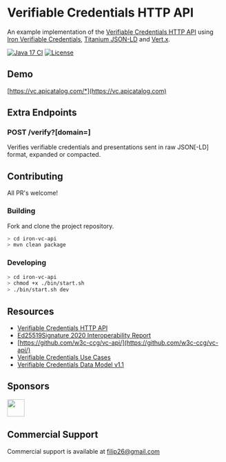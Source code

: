 # Verifiable Credentials HTTP API

An example implementation of the [Verifiable Credentials HTTP API](https://w3c-ccg.github.io/vc-api/) using [Iron Verifiable Credentials](https://github.com/filip26/iron-verifiable-credentials), [Titanium JSON-LD](https://github.com/filip26/titanium-json-ld) and [Vert.x](https://vertx.io/).

[![Java 17 CI](https://github.com/filip26/vc-http-api/actions/workflows/java17-build.yml/badge.svg)](https://github.com/filip26/vc-http-api/actions/workflows/java17-build.yml)
[![License](https://img.shields.io/badge/License-Apache%202.0-blue.svg)](https://opensource.org/licenses/Apache-2.0)


## Demo

[https://vc.apicatalog.com/*](https://vc.apicatalog.com)

## Extra Endpoints

### POST /verify?[domain=]
Verifies verifiable credentials and presentations sent in raw JSON[-LD] format, expanded or compacted.

## Contributing

All PR's welcome!

### Building

Fork and clone the project repository.

```bash
> cd iron-vc-api
> mvn clean package
```

### Developing

```bash
> cd iron-vc-api
> chmod +x ./bin/start.sh
> ./bin/start.sh dev
```

## Resources
* [Verifiable Credentials HTTP API](https://w3c-ccg.github.io/vc-api/)
* [Ed25519Signature 2020 Interoperability Report](https://w3c-ccg.github.io/di-ed25519-test-suite/)
* [https://github.com/w3c-ccg/vc-api/](https://github.com/w3c-ccg/vc-api/)
* [Verifiable Credentials Use Cases](https://www.w3.org/TR/vc-use-cases/)
* [Verifiable Credentials Data Model v1.1](https://www.w3.org/TR/vc-data-model/)

## Sponsors

<a href="https://github.com/digitalbazaar">
  <img src="https://avatars.githubusercontent.com/u/167436?s=200&v=4" width="40" />
</a> 

## Commercial Support
Commercial support is available at filip26@gmail.com
